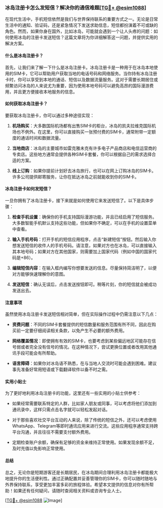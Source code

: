 ### 冰岛注册卡怎么发短信？解决你的通信难题[[TG💪+ @esim1088](https://t.me/s/esim1088)]

在现代生活中，手机短信依然是我们与世界保持联系的重要方式之一。无论是日常生活中的通知、验证码，还是紧急情况下发送求助信息，短信都扮演着不可或缺的角色。然而，如果你身在国外，比如冰岛，可能就会遇到一个让人头疼的问题：如何使用冰岛的注册卡发送短信？这篇文章将为你详细解答这一问题，并提供实用的解决方案。

#### 什么是冰岛注册卡？

首先，让我们来了解一下什么是冰岛注册卡。冰岛注册卡是一种用于在冰岛本地使用的SIM卡，它可以帮助用户获取当地的电话号码和网络服务。当你持有冰岛注册卡时，你可以享受到本地的通话、短信以及数据流量服务。这对于需要长期居住或频繁访问冰岛的人来说尤为重要，因为使用本地号码可以避免高昂的国际漫游费用，并且更方便接收本地服务的信息。

#### 如何获取冰岛注册卡？

要获取冰岛注册卡，你可以通过多种途径实现：

1. **机场购买**：大多数国际机场都有出售SIM卡的柜台，冰岛的凯夫拉维克国际机场也不例外。在这里，你可以直接购买一张预付费的SIM卡，通常附带一定额度的通话时间和数据流量。

2. **当地商店**：冰岛的主要城市如雷克雅未克有许多电子产品商店和电信运营商的专卖店。这些地方通常会提供各种SIM卡套餐，你可以根据自己的需求选择合适的方案。

3. **线上订购**：如果你提前计划好去冰岛旅行，也可以在网上订购冰岛的SIM卡。许多公司提供邮寄服务，让你在抵达冰岛之前就能收到你的SIM卡。

#### 冰岛注册卡如何发短信？

一旦你拥有了冰岛注册卡，接下来就是如何使用它来发送短信了。以下是具体步骤：

1. **检查手机设置**：确保你的手机支持国际漫游功能，并且已经启用了短信服务。大多数智能手机默认支持这些功能，但如果你不确定，可以在手机的设置菜单中查看。

2. **输入手机号码**：打开手机的短信应用程序，点击“新建短信”按钮。然后输入你想发送短信的收件人的手机号码。请注意，如果对方也在冰岛，可以直接输入其本地号码；如果对方在其他国家，则需要加上国家代码（例如中国的国家代码是+86）。

3. **编辑短信内容**：在输入框内编写你想要发送的信息。尽量保持简洁明了，以便对方能够快速理解你的意图。

4. **发送短信**：确认无误后，点击发送按钮即可。稍等片刻，你的短信就会被成功发送出去。

#### 注意事项

虽然使用冰岛注册卡发送短信相对简单，但在实际操作过程中仍需注意以下几点：

- **资费问题**：不同的SIM卡套餐提供的短信数量和服务范围有所不同，因此在购买前一定要仔细阅读相关条款，以免产生不必要的额外费用。
  
- **网络覆盖情况**：即使拥有有效的SIM卡，也要考虑到某些偏远地区可能存在信号弱或者完全没有信号的情况。在这种情况下，尝试更换位置或者改用其他通讯手段可能会有所帮助。

- **语言障碍**：如果你对冰岛语不熟悉，在与当地人交流时可能会遇到困难。建议事先准备好常用短语或下载翻译软件以备不时之需。

#### 实用小贴士

为了更好地利用冰岛注册卡的功能，这里还有一些实用的小贴士供参考：

- 如果经常需要联系特定的人群，比如家人朋友或同事，可以考虑将他们添加到通讯录中，这样只需点击名字就可以轻松发起对话。

- 对于那些喜欢社交平台互动的人来说，除了传统的短信之外，还可以考虑使用WhatsApp、Telegram等即时通讯应用来进行交流。这些应用程序通常支持跨平台沟通，并且往往不需要支付额外费用。

- 定期检查账户余额，确保有足够的资金来维持正常使用。如果发现余额不足，及时充值以免影响正常使用。

#### 总结

总之，无论你是短期游客还是长期居民，在冰岛期间合理利用冰岛注册卡都能极大地提升你的生活便利性。通过正确配置并妥善管理你的SIM卡，你可以随时随地与外界保持联系，享受更加丰富多彩的旅程体验。希望本文提供的信息对你有所帮助！如果还有任何疑问，请随时查阅相关资料或咨询专业人士。

[[TG💪+ @esim1088](https://t.me/s/esim1088) ![Image](https://i.postimg.cc/4NQfJmqS/Snipaste-2025-05-13-00-14-12.png)]